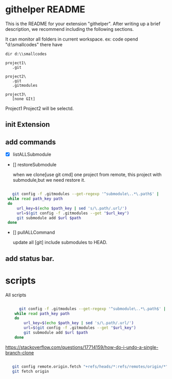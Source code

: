 # githelper README

This is the README for your extension "githelper". After writing up a brief description, we recommend including the following sections.

It can monitor all folders in current workspace.
ex: code opend "d:\\smallcodes"
   there have
   ``` 
   dir d:\\smallcodes

   project1\
      .git

   project2\
      .git
      .gitmodules

   project3\
      [none GIt]
   ```

Project1 Project2 will be selectd.


## init Extension

## add commands

   - [X] listALLSubmodule

   - [] restoreSubmodule

      when we clone[use git cmd] one project from remote, this project with submodule,but we need restore it.

   ``` bash restoreSubmodule

      git config -f .gitmodules --get-regexp '^submodule\..*\.path$' |
	while read path_key path
	do
		url_key=$(echo $path_key | sed 's/\.path/.url/')
		url=$(git config -f .gitmodules --get "$url_key")
		git submodule add $url $path
	done

   ```
     

   - [] pullALLCommand

      update all [git] include submodules to HEAD.

## add status bar.




# scripts

All scripts

``` bash restoreSubmodule

      git config -f .gitmodules --get-regexp '^submodule\..*\.path$' |
	while read path_key path
	do
		url_key=$(echo $path_key | sed 's/\.path/.url/')
		url=$(git config -f .gitmodules --get "$url_key")
		git submodule add $url $path
	done

```



https://stackoverflow.com/questions/17714159/how-do-i-undo-a-single-branch-clone

``` bash how-do-i-undo-a-single-branch-clone

   git config remote.origin.fetch "+refs/heads/*:refs/remotes/origin/*"
   git fetch origin
```